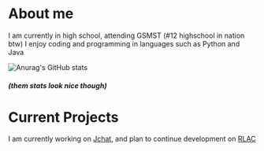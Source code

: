 # About me
I am currently in high school, attending GSMST (#12 highschool in nation btw)
I enjoy coding and programming in languages such as Python and Java

![Anurag's GitHub stats](https://github-readme-stats.vercel.app/api?username=GarrettRector&show_icons=true&theme=dark)

##### (them stats look nice though)
# Current Projects

I am currently working on [Jchat](https://github.com/GarrettRector/JChat), and plan to continue development on [RLAC](https://github.com/GarrettRector/RLAC)

